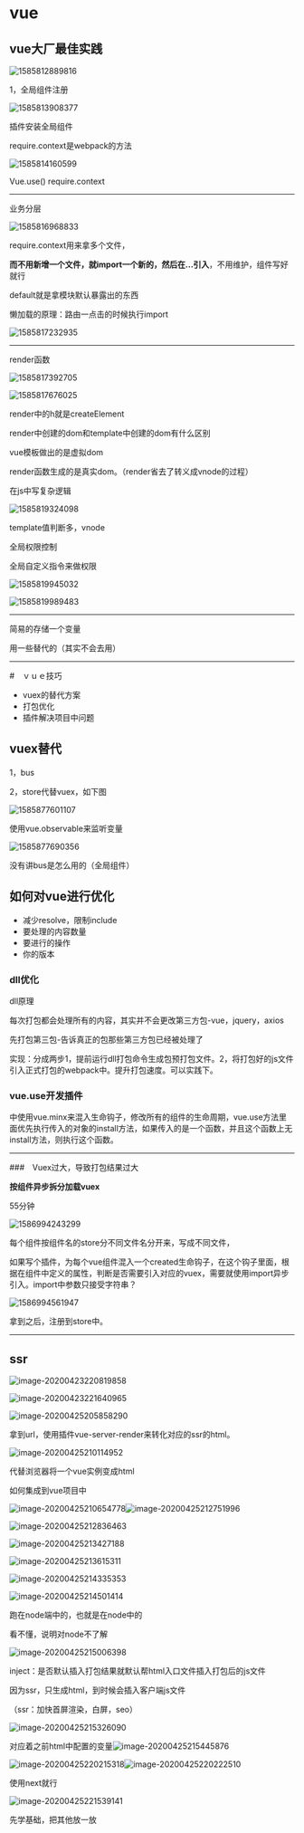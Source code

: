 # vue



## vue大厂最佳实践

![1585812889816](imge/1585812889816.png)

1，全局组件注册

![1585813908377](imge/1585813908377.png)

插件安装全局组件

require.context是webpack的方法

![1585814160599](imge/1585814160599.png)

Vue.use()  require.context

---

业务分层

![1585816968833](imge/1585816968833.png)



require.context用来拿多个文件，

**而不用新增一个文件，就import一个新的，然后在...引入**，不用维护，组件写好就行

default就是拿模块默认暴露出的东西

懒加载的原理：路由一点击的时候执行import

![1585817232935](imge/1585817232935.png)

---

render函数

![1585817392705](imge/1585817392705.png)

![1585817676025](imge/1585817676025.png)

render中的h就是createElement

render中创建的dom和template中创建的dom有什么区别

vue模板做出的是虚拟dom

render函数生成的是真实dom。（render省去了转义成vnode的过程）

在js中写复杂逻辑

![1585819324098](imge/1585819324098.png)

template值判断多，vnode



全局权限控制

全局自定义指令来做权限

![1585819945032](imge/1585819945032.png)

![1585819989483](imge/1585819989483.png)

----

简易的存储一个变量

用一些替代的（其实不会去用）

----

#　ｖｕｅ技巧

- vuex的替代方案
- 打包优化
- 插件解决项目中问题

## vuex替代

1，bus

2，store代替vuex，如下图

![1585877601107](imge/1585877601107.png)

使用vue.observable来监听变量

![1585877690356](imge/1585877690356.png)

没有讲bus是怎么用的（全局组件）

## 如何对vue进行优化

- 减少resolve，限制include
- 要处理的内容数量
- 要进行的操作
- 你的版本

### dll优化

dll原理

每次打包都会处理所有的内容，其实并不会更改第三方包-vue，jquery，axios

 先打包第三包-告诉真正的包那些第三方包已经被处理了

实现：分成两步1，提前运行dll打包命令生成包预打包文件。2，将打包好的js文件引入正式打包的webpack中。提升打包速度。可以实践下。

### vue.use开发插件

中使用vue.minx来混入生命钩子，修改所有的组件的生命周期，vue.use方法里面优先执行传入的对象的install方法，如果传入的是一个函数，并且这个函数上无install方法，则执行这个函数。

----

###　Vuex过大，导致打包结果过大

**按组件异步拆分加载vuex**

55分钟

![1586994243299](imge/1586994243299.png)

每个组件按组件名的store分不同文件名分开来，写成不同文件，

如果写个插件，为每个vue组件混入一个created生命钩子，在这个钩子里面，根据在组件中定义的属性，判断是否需要引入对应的vuex，需要就使用import异步引入。import中参数只接受字符串？

![1586994561947](imge/1586994561947.png)

拿到之后，注册到store中。

---

## ssr

![image-20200423220819858](imge/image-20200423220819858.png)

![image-20200423221640965](imge/image-20200423221640965.png)

![image-20200425205858290](imge/image-20200425205858290.png)

拿到url，使用插件vue-server-render来转化对应的ssr的html。

![image-20200425210114952](imge/image-20200425210114952.png)

代替浏览器将一个vue实例变成html

如何集成到vue项目中

![image-20200425210654778](imge/image-20200425210654778.png)![image-20200425212751996](imge/image-20200425212751996.png)

![image-20200425212836463](imge/image-20200425212836463.png)

![image-20200425213427188](imge/image-20200425213427188.png)

![image-20200425213615311](imge/image-20200425213615311.png)

![image-20200425214335353](imge/image-20200425214335353.png)

![image-20200425214501414](imge/image-20200425214501414.png)

跑在node端中的，也就是在node中的

看不懂，说明对node不了解

![image-20200425215006398](imge/image-20200425215006398.png)

inject：是否默认插入打包结果就默认帮html入口文件插入打包后的js文件

因为ssr，只生成html，到时候会插入客户端js文件

（ssr：加快首屏渲染，白屏，seo）

![image-20200425215326090](imge/image-20200425215326090.png)

对应着之前html中配置的变量![image-20200425215445876](imge/image-20200425215445876.png)

![image-20200425220215318](imge/image-20200425220215318.png)![image-20200425220222510](imge/image-20200425220222510.png)

使用next就行

![image-20200425221539141](imge/image-20200425221539141.png)

先学基础，把其他放一放

